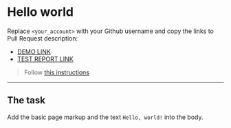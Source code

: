 # Hello world
Replace `<your_account>` with your Github username and copy the links to Pull Request description:
- [DEMO LINK](https://YuliaPanchuk.github.io/layout_hello-world/)
- [TEST REPORT LINK](https://YuliaPanchuk.github.io/layout_hello-world/report/html_report/)

> Follow [this instructions](https://mate-academy.github.io/layout_task-guideline/#how-to-solve-the-layout-tasks-on-github)
___

## The task
Add the basic page markup and the text `Hello, world!` into the body.


